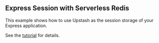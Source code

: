 ## Express Session with Serverless Redis

This example shows how to use Upstash as the session storage of your Express application.

See the [tutorial](https://docs.upstash.com/docs/tutorials/express_session) for details.